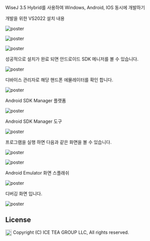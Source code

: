 WiseJ 3.5 Hybrid를 사용하여 Windows, Android, IOS 동시에 개발하기

개발을 위한 VS2022 설치 내용

![poster](./wisej-vs2022.files/image001.jpg)

![poster](./wisej-vs2022.files/image002.jpg)

![poster](./wisej-vs2022.files/image003.jpg)

성공적으로 설치가 완료 되면 안드로이드 SDK 메니저를 볼 수 있습니다.

![poster](./wisej-vs2022.files/image004.jpg)

디바이스 관리자로 해당 핸드폰 에뮬레이터를 확인 합니다.

![poster](./wisej-vs2022.files/image005.jpg)

Android SDK Manager 플랫폼

![poster](./wisej-vs2022.files/image006.jpg)

Android SDK Manager 도구

![poster](./wisej-vs2022.files/image007.jpg)

프로그램을 실행 하면 다음과 같은 화면을 볼 수 있습니다.

![poster](./wisej-vs2022.files/image008.jpg)

![poster](./wisej-vs2022.files/image009.jpg)

Android Emulator 화면 스플래쉬

![poster](./wisej-vs2022.files/image010.jpg)

디버깅 화면 입니다.

![poster](./wisej-vs2022.files/image011.jpg)


License
-------
<img src="http://iceteagroup.com/wp-content/uploads/2017/01/Square-64x64-trasp.png" height="20" align="top"> Copyright (C) ICE TEA GROUP LLC, All rights reserved.

